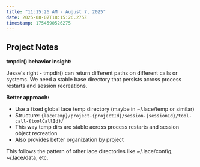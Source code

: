 ```yaml
---
title: "11:15:26 AM - August 7, 2025"
date: 2025-08-07T18:15:26.275Z
timestamp: 1754590526275
---
```


## Project Notes

**tmpdir() behavior insight:**

Jesse's right - tmpdir() can return different paths on different calls or systems. We need a stable base directory that persists across process restarts and session recreations.

**Better approach:**
- Use a fixed global lace temp directory (maybe in ~/.lace/temp or similar)
- Structure: `{laceTemp}/project-{projectId}/session-{sessionId}/tool-call-{toolCallId}/`
- This way temp dirs are stable across process restarts and session object recreation
- Also provides better organization by project

This follows the pattern of other lace directories like ~/.lace/config, ~/.lace/data, etc.
